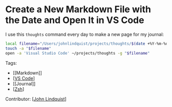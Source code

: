 # Create a New Markdown File with the Date and Open It in VS Code

I use this `thoughts` command every day to make a new page for my journal:

```bash
local filename="/Users/johnlindquist/projects/thoughts/$(date +%Y-%m-%d).md"
touch -a "$filename"
open -a 'Visual Studio Code' ~/projects/thoughts -g "$filename"
```

Tags:

- [[Markdown]]
- [[VS Code]]
- [[Journal]]
- [[Zsh]]

Contributor: [[John Lindquist]]

[//begin]: # "Autogenerated link references for markdown compatibility"
[VS Code]: vs-code "VS Code"
[Zsh]: zsh "Zsh"
[John Lindquist]: john-lindquist "John Lindquist"
[//end]: # "Autogenerated link references"
